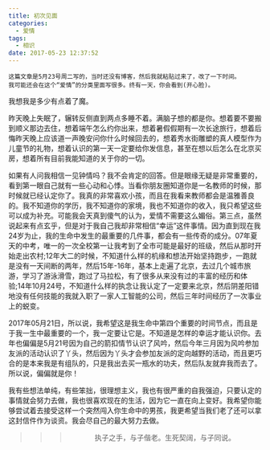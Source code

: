 ```yaml
---
title: 初次见面
categories:
  - 爱情
tags:
  - 相识
date: 2017-05-23 12:37:52
---
```


```
这篇文章是5月23号周二写的，当时还没有博客，然后我就粘贴过来了，改了一下时间。
我可能还会在这个“爱情”的分类里面写很多。终有一天，你会看到(开心脸)。
```

我想我是多少有点着了魔。

昨天晚上失眠了，辗转反侧直到两点多睡不着。满脑子想的都是你。想着要不要搬到顺义那边去住，想着端午怎么约你出来，想着暑假假期有一次长途旅行，想着后悔昨天晚上应该道一声晚安问你什么时候回去的，想着秀水街雕塑的真人模型作为儿童节的礼物，想着认识的第一天一定要给你发信息，甚至在想以后怎么在北京买房，想着所有目前我能知道的关于你的一切。

如果有人问我相信一见钟情吗？我不会肯定的回答。但是眼缘无疑是非常重要的，看到第一眼自己就有一些心动和心悸。当看你朋友圈知道你是一名教师的时候，那时候就已经认定你了。我真的非常喜欢小孩，而且在我看来教师都会是温雅善良的。我不知道你的学历，我不知道你的家境，我也不知道你的收入，我只希望这些可以成为补充。可能我会天真到傻气的认为，爱情不需要这么媚俗。第三点，虽然说起来有点玄乎，但是对于我自己我却非常相信“幸运”这件事情。因为直到现在我24岁为止，我的生命中发生的最重要的几件事，都会有一些传奇的成分。07年夏天的中考，唯一的一次全校第一让我考到了全市可能是最好的班级，然后从那时开始走出农村;12年大二的时候，不知道什么样的机缘和想法开始坚持跑步，一跑就是没有一天间断的两年，然后15年-16年，基本上走遍了北京，去过几个城市旅游，学习了游泳滑雪，跑过了马拉松，有了很多从来没有过的丰富的经历和体验;14年10月24号，不知道什么样的执念让我认定了一定要来北京，然后阴差阳错地没有任何技能的我就入职了一家人工智能的公司，然后三年时间经历了一次事业上的蜕变。

2017年05月21日，所以说，我希望这是我生命中第四个重要的时间节点，而且是于我一生中最重要的一个，我一定要让它是。不知道是怎样的幸运才能认识你。去年也偏偏是5月21号因为自己的箭扣情节认识了风吟，然后今年三月因为风吟参加友派的活动认识了丫头，然后因为丫头才会参加友派的定向越野的活动，而且更巧合的是本来我是有组队的，只是我出去买一瓶水的功夫，然后队友就弃我而去了。所以说，偏偏就是你！

我有些想法单纯，有些笨拙，很理想主义，我也有很严重的自我强迫，只要认定的事情就会努力去做，我也很喜欢现在的生活，因为它一直在向上变好。我希望你能够尝试着去接受这样一个突然闯入你生命中的男孩，我更希望当我们老了还可以拿这封信件作为谈资。我会尽自己的最大努力去做。

>>><div align=center>执子之手，与子偕老。生死契阔，与子同说。</div>